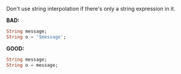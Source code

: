 
Don't use string interpolation if there's only a string expression in it.

**BAD:**
```dart
String message;
String o = '$message';
```

**GOOD:**
```dart
String message;
String o = message;
```

